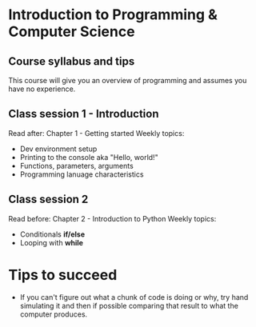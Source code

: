 # Introduction to Programming & Computer Science
## Course syllabus and tips

This course will give you an overview of programming and assumes you have no experience. 

## Class session 1 - Introduction
Read after: Chapter 1 - Getting started
Weekly topics:
- Dev environment setup 
- Printing to the console aka "Hello, world!"
- Functions, parameters, arguments
- Programming lanuage characteristics

## Class session 2
Read before: Chapter 2 - Introduction to Python
Weekly topics:
- Conditionals **if/else**
- Looping with **while**

# Tips to succeed
- If you can't figure out what a chunk of code is doing or why, try hand simulating it and then if possible comparing that result to what the computer produces.
